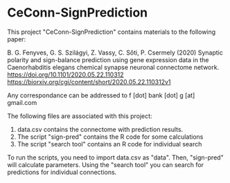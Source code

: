 # CeConn-SignPrediction
This project "CeConn-SignPrediction" contains materials to the following paper:

B. G. Fenyves, G. S. Szilágyi, Z. Vassy, C. Sőti, P. Csermely (2020) Synaptic polarity and sign-balance prediction using gene expression data in the Caenorhabditis elegans chemical synapse neuronal connectome network. 
https://doi.org/10.1101/2020.05.22.110312 
https://biorxiv.org/cgi/content/short/2020.05.22.110312v1  

Any correspondance can be addressed to f [dot] bank [dot] g [at] gmail.com

The following files are associated with this project:
1. data.csv contains the connectome with prediction results.
2. The script "sign-pred" contains the R code for some calculations
3. The script "search tool" contains an R code for individual search 

To run the scripts, you need to import data.csv as "data". Then, "sign-pred" will calculate parameters. 
Using the "search tool" you can search for predictions for individual connections.
